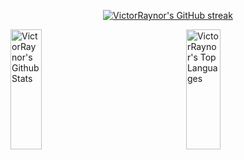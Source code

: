 <p align="center">
  <a href="https://github.com/VictorRaynor" >
    <img src="https://github-readme-streak-stats.herokuapp.com/?user=VictorRaynor&theme=codeSTACKr&border=9DAAF2" alt="VictorRaynor's GitHub streak"/>
  </a>
</p>

<div style="display: flex; justify-content: space-between; align-items: center; width: 100%; height: 192px;"> 
    <a href="https://github.com/VictorRaynor">
      <img alt="VictorRaynor's Github Stats" src="https://denvercoder1-github-readme-stats.vercel.app/api?username=VictorRaynor&show_icons=true&count_private=true&border_color=9DAAF2&bg_color=09131B&title_color=FF652F&icon_color=F8D866&text_color=FFFFFF" height="100%" width="49.5%"/>
    </a>
  <a href="https://github.com/VictorRaynor">
    <img alt="VictorRaynor's Top Languages" src="https://denvercoder1-github-readme-stats.vercel.app/api/top-langs/?username=VictorRaynor&langs_count=8&layout=compact&border_color=9DAAF2&bg_color=09131B&text_color=FFFFFF&title_color=FF652F&icon_color=F8D866" height="100%" width="49.5%"/>
  </a>
</div>
